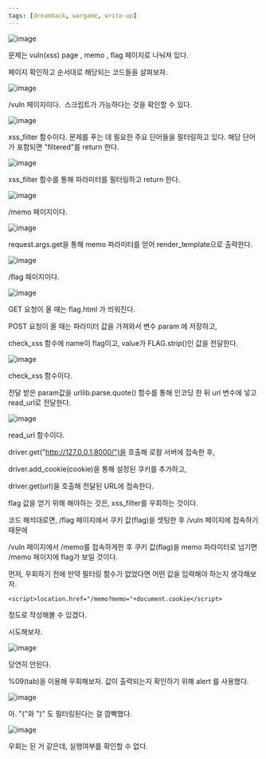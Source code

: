 ```yaml
---
tags: [dreamhack, wargame, write-up]		
---
```


![image](https://github.com/user-attachments/assets/a48b8e23-7f2b-46c9-b172-136736e70b3f)

문제는 vuln(xss) page , memo , flag 페이지로 나눠져 있다.

페이지 확인하고 순서대로 해당되는 코드들을 살펴보자.

![image](https://github.com/user-attachments/assets/fe5046fe-2f61-4816-8a82-c1e381d801c2)

/vuln 페이지이다. <img src> 스크립트가 가능하다는 것을 확인할 수 있다.

![image](https://github.com/user-attachments/assets/671b202b-622e-4953-835d-7fa306430981)

xss_filter 함수이다. 문제를 푸는 데 필요한 주요 단어들을 필터링하고 있다. 해당 단어가 포함되면 "filtered"를 return 한다.

![image](https://github.com/user-attachments/assets/1d7e61cb-2728-4b45-af91-2b1bec2af738)

xss_filter 함수를 통해 파라미터를 필터링하고 return 한다.

![image](https://github.com/user-attachments/assets/aca4a2ee-2682-434d-8947-5d22b28440d3)

/memo 페이지이다.

![image](https://github.com/user-attachments/assets/0f7a0007-586b-4832-93f8-f79f6a7c0b40)

request.args.get을 통해 memo 파라미터를 얻어 render_template으로 출력한다.

![image](https://github.com/user-attachments/assets/4c8633fd-cdf7-493c-a6bd-2a2581f70c7e)

/flag 페이지이다. 

![image](https://github.com/user-attachments/assets/02e8dc13-868b-41dc-bf03-f5b6ddb6e3a6)

GET 요청이 올 때는 flag.html 가 띄워진다.

POST 요청이 올 때는 파라미터 값을 가져와서 변수 param 에 저장하고,

check_xss 함수에 name이 flag이고, value가 FLAG.strip()인 값을 전달한다. 

![image](https://github.com/user-attachments/assets/0adf3ab3-8bac-4d06-b595-640631cba930)

check_xss 함수이다.

전달 받은 param값을 urllib.parse.quote() 함수를 통해 인코딩 한 뒤 url 변수에 넣고 read_url로 전달한다.

![image](https://github.com/user-attachments/assets/62f5d5be-4106-4e04-9ebb-9bcf97a3ee37)

read_url 함수이다.

driver.get("http://127.0.0.1:8000/")을 호출해 로컬 서버에 접속한 후,

driver.add_cookie(cookie)을 통해 설정된 쿠키를 추가하고, 

driver.get(url)을 호출해 전달된 URL에 접속한다.

flag 값을 얻기 위해 해야하는 것은, xss_filter를 우회하는 것이다.

코드 해석대로면, /flag 페이지에서 쿠키 값(flag)을 셋팅한 후 /vuln 페이지에 접속하기 때문에

/vuln 페이지에서 /memo를 접속하게한 후 쿠키 값(flag)을 memo 파라미터로 넘기면 /memo 페이지에 flag가 보일 것이다.

먼저, 우회하기 전에 만약 필터링 함수가 없었다면 어떤 값을 입력해야 하는지 생각해보자.

```
<script>location.href="/memo?memo="+document.cookie</script> 
```
정도로 작성해볼 수 있겠다.

시도해보자.

![image](https://github.com/user-attachments/assets/d0580ac0-8bac-479b-8220-b0012db66268)

당연히 안된다.

%09(tab)을 이용해 우회해보자. 값이 출력되는지 확인하기 위해 alert 를 사용했다.

![image](https://github.com/user-attachments/assets/23cd28b1-e648-4bde-baee-c7004be470ae)

아. "("와 ")" 도 필터링된다는 걸 깜빡했다.

![image](https://github.com/user-attachments/assets/1f2e301a-830e-48b5-80ed-42634c18e1fd)

우회는 된 거 같은데, 실행여부를 확인할 수 없다. 

<script>가 아닌 다른 방법을 사용해야할 것 같다.

<iframe>을 사용해보자.

%09를 이용해서 <iframe src = javascript : alert(1)>을 전달해보자.

![image](https://github.com/user-attachments/assets/af1711d7-7c6c-41b8-b220-8b2c216a08aa)

성공했다! alert(1)이 아닌 alert`1'를 사용했다.

이제 이걸 이용해서 /flag에 입력해보자.

```
<iframe src = "javasc\tript:locatio\tn.href='/memo?memo='+docu\tment.cookie">
```
post 방식이기 때문에 \t부분은 실제로 탭을 해서 입력한다.

![image](https://github.com/user-attachments/assets/97b32d78-2849-4c99-b4b9-30e26f87322a)

![image](https://github.com/user-attachments/assets/246b8ab1-b22b-4deb-b0e5-3a34517ba156)

flag가 나왔다!

